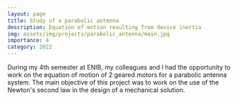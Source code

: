 ```yaml
---
layout: page
title: Study of a parabolic antenna
description: Equation of motion resulting from device inertia
img: assets/img/projects/parabolic_antenna/main.jpg
importance: 4
category: 2022
---
```

During my 4th semester at ENIB, my colleagues and I had the opportunity to work on the equation of motion of 2 geared motors for a parabolic antenna system. The main objective of this project was to work on the use of the Newton's second law in the design of a mechanical solution.
